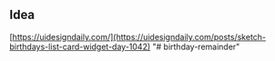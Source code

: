 ## Idea

[https://uidesigndaily.com/](https://uidesigndaily.com/posts/sketch-birthdays-list-card-widget-day-1042)
"# birthday-remainder" 
